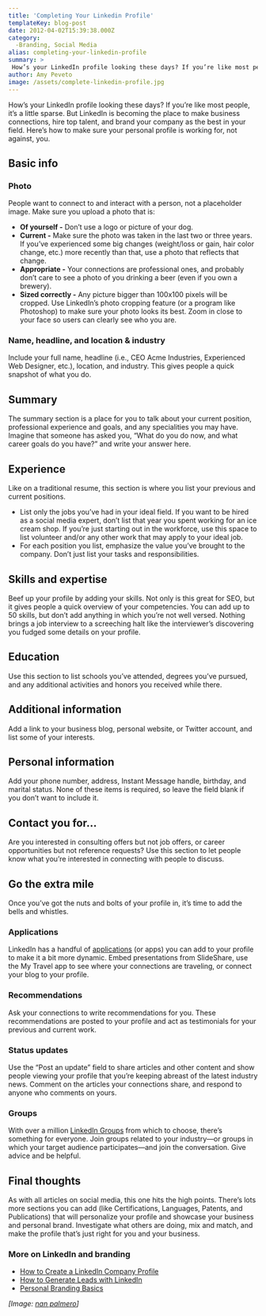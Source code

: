 ```yaml
---
title: 'Completing Your Linkedin Profile'
templateKey: blog-post
date: 2012-04-02T15:39:38.000Z
category: 
  -Branding, Social Media
alias: completing-your-linkedin-profile
summary: > 
 How’s your LinkedIn profile looking these days? If you’re like most people, it’s a little sparse. But LinkedIn is becoming the place to make business connections, hire top talent, and brand your company as the best in your field. Here’s how to make sure your personal profile is working for, not against, you.
author: Amy Peveto
image: /assets/complete-linkedin-profile.jpg
---
```


How’s your LinkedIn profile looking these days? If you’re like most people, it’s a little sparse. But LinkedIn is becoming the place to make business connections, hire top talent, and brand your company as the best in your field. Here’s how to make sure your personal profile is working for, not against, you.

Basic info
----------

### Photo

People want to connect to and interact with a person, not a placeholder image. Make sure you upload a photo that is:

*   **Of yourself -** Don’t use a logo or picture of your dog.
*   **Current -** Make sure the photo was taken in the last two or three years. If you’ve experienced some big changes (weight/loss or gain, hair color change, etc.) more recently than that, use a photo that reflects that change.
*   **Appropriate -** Your connections are professional ones, and probably don’t care to see a photo of you drinking a beer (even if you own a brewery).
*   **Sized correctly -** Any picture bigger than 100x100 pixels will be cropped. Use LinkedIn’s photo cropping feature (or a program like Photoshop) to make sure your photo looks its best. Zoom in close to your face so users can clearly see who you are.

### Name, headline, and location & industry

Include your full name, headline (i.e., CEO Acme Industries, Experienced Web Designer, etc.), location, and industry. This gives people a quick snapshot of what you do.

Summary
-------

The summary section is a place for you to talk about your current position, professional experience and goals, and any specialities you may have. Imagine that someone has asked you, “What do you do now, and what career goals do you have?” and write your answer here.

Experience
----------

Like on a traditional resume, this section is where you list your previous and current positions.

*   List only the jobs you’ve had in your ideal field. If you want to be hired as a social media expert, don’t list that year you spent working for an ice cream shop. If you’re just starting out in the workforce, use this space to list volunteer and/or any other work that may apply to your ideal job.
*   For each position you list, emphasize the value you’ve brought to the company. Don’t just list your tasks and responsibilities.

Skills and expertise
--------------------

Beef up your profile by adding your skills. Not only is this great for SEO, but it gives people a quick overview of your competencies. You can add up to 50 skills, but don’t add anything in which you’re not well versed. Nothing brings a job interview to a screeching halt like the interviewer’s discovering you fudged some details on your profile.

Education
---------

Use this section to list schools you’ve attended, degrees you’ve pursued, and any additional activities and honors you received while there.

Additional information
----------------------

Add a link to your business blog, personal website, or Twitter account, and list some of your interests.

Personal information
--------------------

Add your phone number, address, Instant Message handle, birthday, and marital status. None of these items is required, so leave the field blank if you don’t want to include it.

Contact you for...
------------------

Are you interested in consulting offers but not job offers, or career opportunities but not reference requests? Use this section to let people know what you’re interested in connecting with people to discuss.

Go the extra mile
-----------------

Once you’ve got the nuts and bolts of your profile in, it’s time to add the bells and whistles.

### Applications

LinkedIn has a handful of [applications](http://www.linkedin.com/static?key=application_directory) (or apps) you can add to your profile to make it a bit more dynamic. Embed presentations from SlideShare, use the My Travel app to see where your connections are traveling, or connect your blog to your profile.

### Recommendations

Ask your connections to write recommendations for you. These recommendations are posted to your profile and act as testimonials for your previous and current work.

### Status updates

Use the “Post an update” field to share articles and other content and show people viewing your profile that you’re keeping abreast of the latest industry news. Comment on the articles your connections share, and respond to anyone who comments on yours.

### Groups

With over a million [LinkedIn Groups](http://www.linkedin.com/directory/groups/) from which to choose, there’s something for everyone. Join groups related to your industry—or groups in which your target audience participates—and join the conversation. Give advice and be helpful.

Final thoughts
--------------

As with all articles on social media, this one hits the high points. There’s lots more sections you can add (like Certifications, Languages, Patents, and Publications) that will personalize your profile and showcase your business and personal brand. Investigate what others are doing, mix and match, and make the profile that’s just right for you and your business.

### More on LinkedIn and branding

*   [How to Create a LinkedIn Company Profile](/insights/how-create-linkedin-company-profile)
*   [How to Generate Leads with LinkedIn](/insights/how-generate-leads-linkedin)
*   [Personal Branding Basics](/insights/personal-branding-basics)

_\[Image: [nan palmero](http://www.flickr.com/photos/nanpalmero/4278432941/)\]_